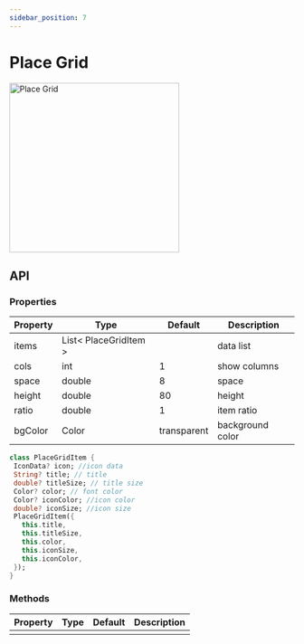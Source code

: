 ```yaml
---
sidebar_position: 7
---
```


# Place Grid

<img src="/place_grid.png" width="300" alt="Place Grid" />

## API

### Properties

| Property | Type | Default | Description |
| ------  | ---- | --- | --- |
| items | List< PlaceGridItem > | | data list |
| cols | int | 1 | show columns |
| space | double | 8 | space |
| height | double | 80 | height |
| ratio | double | 1 | item ratio |
| bgColor | Color | transparent | background color |

 ```Dart
class PlaceGridItem {
  IconData? icon; //icon data
  String? title; // title
  double? titleSize; // title size 
  Color? color; // font color
  Color? iconColor; //icon color
  double? iconSize; //icon size
  PlaceGridItem({
    this.title,
    this.titleSize,
    this.color,
    this.iconSize,
    this.iconColor,
  });
}
 ```

### Methods

| Property | Type | Default | Description|
| ------  | ---- | --- | --- |
| | | | |
